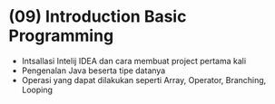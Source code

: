 # (09) Introduction Basic Programming

- Intsallasi Intelij IDEA dan cara membuat project pertama kali
- Pengenalan Java beserta tipe datanya
- Operasi yang dapat dilakukan seperti Array, Operator, Branching, Looping